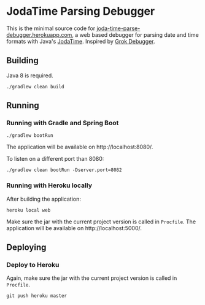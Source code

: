 # JodaTime Parsing Debugger

This is the minimal source code for [joda-time-parse-debugger.herokuapp.com](https://joda-time-parse-debugger.herokuapp.com/), a web based debugger for parsing date and time formats with Java's [JodaTime](http://www.joda.org/joda-time/).
Inspired by [Grok Debugger](http://grokdebug.herokuapp.com/).

## Building

Java 8 is required.

	./gradlew clean build

## Running

### Running with Gradle and Spring Boot

	./gradlew bootRun

The application will be available on http://localhost:8080/.

To listen on a different port than 8080:

	./gradlew clean bootRun -Dserver.port=8082

### Running with Heroku locally

After building the application:

	heroku local web

Make sure the jar with the current project version is called in `Procfile`. The application will be available on http://localhost:5000/.
	
## Deploying

### Deploy to Heroku

Again, make sure the jar with the current project version is called in `Procfile`.

	git push heroku master

